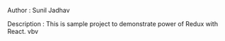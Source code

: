 Author : Sunil Jadhav

Description : This is sample project to demonstrate power of Redux with React.
vbv